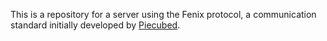 This is a repository for a server using the Fenix protocol, a communication standard initially developed by [Piecubed](https://github.com/piecubed).
